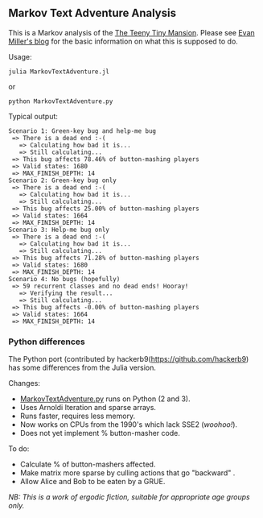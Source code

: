 Markov Text Adventure Analysis
--

This is a Markov analysis of the [The Teeny Tiny Mansion](http://svn.clifford.at/handicraft/2017/tttm/README).
Please see [Evan Miller's blog](http://evanmiller.org/adventure-game)
for the basic information on what this is supposed to do.

Usage:

    julia MarkovTextAdventure.jl

or

    python MarkovTextAdventure.py

Typical output:

```
Scenario 1: Green-key bug and help-me bug
 => There is a dead end :-(
   => Calculating how bad it is...
   => Still calculating...
 => This bug affects 78.46% of button-mashing players
 => Valid states: 1680
 => MAX_FINISH_DEPTH: 14
Scenario 2: Green-key bug only
 => There is a dead end :-(
   => Calculating how bad it is...
   => Still calculating...
 => This bug affects 25.00% of button-mashing players
 => Valid states: 1664
 => MAX_FINISH_DEPTH: 14
Scenario 3: Help-me bug only
 => There is a dead end :-(
   => Calculating how bad it is...
   => Still calculating...
 => This bug affects 71.28% of button-mashing players
 => Valid states: 1680
 => MAX_FINISH_DEPTH: 14
Scenario 4: No bugs (hopefully)
 => 59 recurrent classes and no dead ends! Hooray!
   => Verifying the result...
   => Still calculating...
 => This bug affects -0.00% of button-mashing players
 => Valid states: 1664
 => MAX_FINISH_DEPTH: 14
```

### Python differences

The Python port (contributed by hackerb9(https://github.com/hackerb9)
has some differences from the Julia version.

Changes:
   * [MarkovTextAdventure.py](MarkovTextAdventure.py) runs on Python (2 and 3).
   * Uses Arnoldi Iteration and sparse arrays.
   * Runs faster, requires less memory.
   * Now works on CPUs from the 1990's which lack SSE2 (*woohoo!*).
   * Does not yet implement % button-masher code.
   
To do:
   * Calculate % of button-mashers affected.
   * Make matrix more sparse by culling actions that go "backward" .
   * Allow Alice and Bob to be eaten by a GRUE.

*NB: This is a work of ergodic fiction, suitable for appropriate age groups only.*
